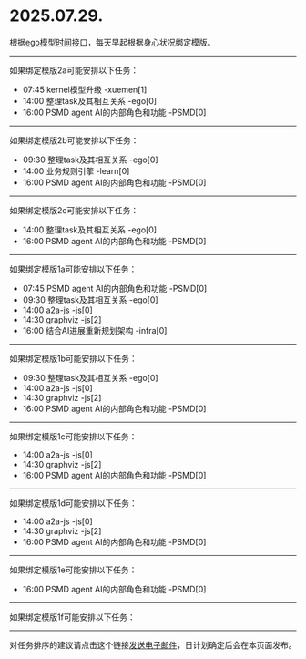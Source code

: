# 2025.07.29.

根据[ego模型时间接口](https://gitee.com/hyg/blog/blob/master/timeflow.md)，每天早起根据身心状况绑定模版。

---
如果绑定模版2a可能安排以下任务：

- 07:45	kernel模型升级 -xuemen[1]
- 14:00	整理task及其相互关系 -ego[0]
- 16:00	PSMD agent AI的内部角色和功能 -PSMD[0]

---
如果绑定模版2b可能安排以下任务：

- 09:30	整理task及其相互关系 -ego[0]
- 14:00	业务规则引擎 -learn[0]
- 16:00	PSMD agent AI的内部角色和功能 -PSMD[0]

---
如果绑定模版2c可能安排以下任务：

- 14:00	整理task及其相互关系 -ego[0]
- 16:00	PSMD agent AI的内部角色和功能 -PSMD[0]

---
如果绑定模版1a可能安排以下任务：

- 07:45	PSMD agent AI的内部角色和功能 -PSMD[0]
- 09:30	整理task及其相互关系 -ego[0]
- 14:00	a2a-js -js[0]
- 14:30	graphviz -js[2]
- 16:00	结合AI进展重新规划架构 -infra[0]

---
如果绑定模版1b可能安排以下任务：

- 09:30	整理task及其相互关系 -ego[0]
- 14:00	a2a-js -js[0]
- 14:30	graphviz -js[2]
- 16:00	PSMD agent AI的内部角色和功能 -PSMD[0]

---
如果绑定模版1c可能安排以下任务：

- 14:00	a2a-js -js[0]
- 14:30	graphviz -js[2]
- 16:00	PSMD agent AI的内部角色和功能 -PSMD[0]

---
如果绑定模版1d可能安排以下任务：

- 14:00	a2a-js -js[0]
- 14:30	graphviz -js[2]
- 16:00	PSMD agent AI的内部角色和功能 -PSMD[0]

---
如果绑定模版1e可能安排以下任务：

- 16:00	PSMD agent AI的内部角色和功能 -PSMD[0]

---
如果绑定模版1f可能安排以下任务：


---
对任务排序的建议请点击这个链接<a href="mailto:huangyg@mars22.com?subject=关于2025.07.29.任务排序的建议&body=date: 2025.07.29.%0D%0Afile: ../../blog/release/time/d.20250729.md%0D%0A---请勿修改邮件主题及以上内容---%0D%0A">发送电子邮件</a>，日计划确定后会在本页面发布。